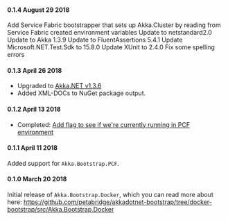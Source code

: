 #### 0.1.4 August 29 2018 ####
Add Service Fabric bootstrapper that sets up Akka.Cluster by reading from Service Fabric created environment variables
Update to netstandard2.0
Update to Akka 1.3.9
Update to FluentAssertions 5.4.1
Update Microsoft.NET.Test.Sdk to 15.8.0
Update XUnit to 2.4.0
Fix some spelling errors

#### 0.1.3 April 26 2018 ####
* Upgraded to [Akka.NET v1.3.6](https://github.com/akkadotnet/akka.net/releases/tag/v1.3.6)
* Added XML-DOCs to NuGet package output.

#### 0.1.2 April 13 2018 ####
* Completed: [Add flag to see if we're currently running in PCF environment](https://github.com/petabridge/akkadotnet-bootstrap/issues/9)

#### 0.1.1 April 11 2018 ####
Added support for `Akka.Bootstrap.PCF`.

#### 0.1.0 March 20 2018 ####
Initial release of `Akka.Bootstrap.Docker`, which you can read more about here: https://github.com/petabridge/akkadotnet-bootstrap/tree/docker-bootstrap/src/Akka.Bootstrap.Docker